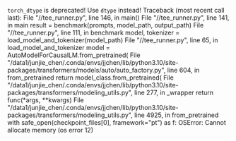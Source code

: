 `torch_dtype` is deprecated! Use `dtype` instead!
Traceback (most recent call last):
  File "//tee_runner.py", line 146, in <module>
    main()
  File "//tee_runner.py", line 141, in main
    result = benchmark(prompts, model_path, output_path)
  File "//tee_runner.py", line 111, in benchmark
    model, tokenizer = load_model_and_tokenizer(model_path)
  File "//tee_runner.py", line 65, in load_model_and_tokenizer
    model = AutoModelForCausalLM.from_pretrained(
  File "/data1/junjie_chen/.conda/envs/jjchen/lib/python3.10/site-packages/transformers/models/auto/auto_factory.py", line 604, in from_pretrained
    return model_class.from_pretrained(
  File "/data1/junjie_chen/.conda/envs/jjchen/lib/python3.10/site-packages/transformers/modeling_utils.py", line 277, in _wrapper
    return func(*args, **kwargs)
  File "/data1/junjie_chen/.conda/envs/jjchen/lib/python3.10/site-packages/transformers/modeling_utils.py", line 4925, in from_pretrained
    with safe_open(checkpoint_files[0], framework="pt") as f:
OSError: Cannot allocate memory (os error 12)  
